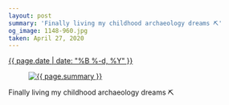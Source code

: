 ```yaml
---
layout: post
summary: 'Finally living my childhood archaeology dreams ⛏'
og_image: 1148-960.jpg
taken: April 27, 2020
---
```


<div class="post">
 <time>
  <a href="/1148">
   {{ page.date | date: "%B %-d, %Y" }}
  </a>
 </time>
 <a href="/1148">
  <figure data-taken="4/27/2020">
   <img alt="{{ page.summary }}" sizes="(min-width: 700px) 50vw, calc(100vw - 2rem)" src="{{ site.assets_url }}/1148-480.jpg" srcset="{{ site.assets_url }}/1148-240.jpg 240w, {{ site.assets_url }}/1148-480.jpg 480w, {{ site.assets_url }}/1148-720.jpg 720w, {{ site.assets_url }}/1148-960.jpg 960w"/>
  </figure>
 </a>
 <span>
  Finally living my childhood archaeology dreams ⛏
 </span>
</div>
